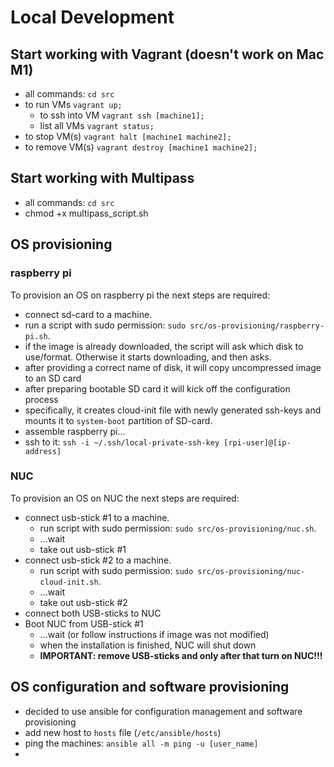 # Local Development
## Start working with Vagrant (doesn't work on Mac M1)
- all commands: `cd src` 
- to run VMs `vagrant up;`
  - to ssh into VM `vagrant ssh [machine1];`
  - list all VMs `vagrant status;`
- to stop VM(s) `vagrant halt [machine1 machine2];`
- to remove VM(s) `vagrant destroy [machine1 machine2];`

## Start working with Multipass
- all commands: `cd src` 
- chmod +x multipass_script.sh

## OS provisioning

### raspberry pi
To provision an OS on raspberry pi the next steps are required:
* connect sd-card to a machine.
* run a script with sudo permission: `sudo src/os-provisioning/raspberry-pi.sh`.
* if the image is already downloaded, the script will ask which disk to use/format. Otherwise it starts downloading, and then asks.
* after providing a correct name of disk, it will copy uncompressed image to an SD card
* after preparing bootable SD card it will kick off the configuration process
* specifically, it creates cloud-init file with newly generated ssh-keys and mounts it to `system-boot` partition of SD-card.
* assemble raspberry pi...
* ssh to it: `ssh -i ~/.ssh/local-private-ssh-key [rpi-user]@[ip-address]`

### NUC 
To provision an OS on NUC the next steps are required:
* connect usb-stick #1 to a machine.
  * run script with sudo permission: `sudo src/os-provisioning/nuc.sh`.
  * ...wait
  * take out usb-stick #1
* connect usb-stick #2 to a machine.
  * run script with sudo permission: `sudo src/os-provisioning/nuc-cloud-init.sh`.
  * ...wait
  * take out usb-stick #2
* connect both USB-sticks to NUC
* Boot NUC from USB-stick #1
  * ...wait (or follow instructions if image was not modified)
  * when the installation is finished, NUC will shut down
  * **IMPORTANT: remove USB-sticks and only after that turn on NUC!!!**

## OS configuration and software provisioning
* decided to use ansible for configuration management and software provisioning
* add new host to `hosts` file (`/etc/ansible/hosts`)
* ping the machines: `ansible all -m ping -u [user_name]`
* 